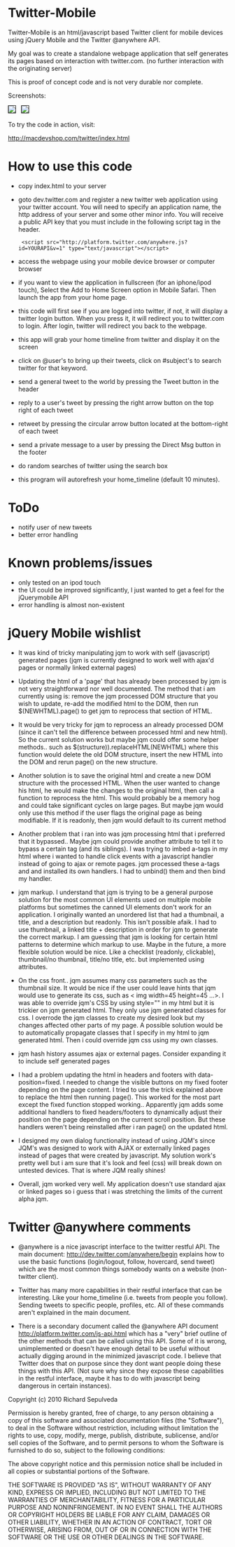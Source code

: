 Twitter-Mobile
==============
Twitter-Mobile is an html/javascript based Twitter client for mobile devices using jQuery Mobile and the Twitter @anywhere API.

My goal was to create a standalone webpage application that self generates its pages based on interaction with twitter.com. (no further interaction with the originating server)

This is proof of concept code and is not very durable nor complete.

Screenshots:

<img style="border: 1px solid black;" src="http://macdevshop.com/images/twitterHome.jpg" />&nbsp;&nbsp;&nbsp;<img style="border: 1px solid black;" src="http://macdevshop.com/images/twitterUser.jpg" /> 

To try the code in action, visit:

<a href="http://macdevshop.com/twitter/index.html">http://macdevshop.com/twitter/index.html</a>
  
How to use this code
==================

- copy index.html to your server
- goto dev.twitter.com and register a new twitter web application using your twitter account.
You will need to specify an application name, the http address of your server and some other minor info. You will receive a public API key that you must include in the following script tag in the header.

       <script src="http://platform.twitter.com/anywhere.js?id=YOURAPI&v=1" type="text/javascript"></script>

- access the webpage using your mobile device browser or computer browser
- if you want to view the application in fullscreen (for an iphone/ipod touch), Select the Add to Home Screen
option in Mobile Safari. Then launch the app from your home page.
- this code will first see if you are logged into twitter, if not, it will display a twitter login
button. When you press it, it will redirect you to twitter.com to login. After login, twitter will redirect
you back to the webpage.
- this app will grab your home timeline from twitter and display it on the screen
- click on @user's to bring up their tweets, click on #subject's to search twitter for that keyword.
- send a general tweet to the world by pressing the Tweet button in the header
- reply to a user's tweet by pressing the right arrow button on the top right of each tweet
- retweet by pressing the circular arrow button located at the bottom-right of each tweet
- send a private message to a user by pressing the Direct Msg button in the footer
- do random searches of twitter using the search box
- this program will autorefresh your home_timeline (default 10 minutes).

ToDo
===========
- notify user of new tweets
- better error handling

Known problems/issues
==================
- only tested on an ipod touch
- the UI could be improved significantly, I just wanted to get a feel for the jQuerymobile API
- error handling is almost non-existent

jQuery Mobile wishlist
==================
- It was kind of tricky manipulating jqm to work with self (javascript) generated pages (jqm is currently designed to work well with ajax'd pages or normally linked external pages)

- Updating the html of a 'page' that has already been processed by jqm is not very straightforward nor well documented. The method that i am currently using is: remove the jqm processed DOM structure that you wish to update, re-add the modified html to the DOM, then run $(NEWHTML).page() to get jqm to reprocess that section of HTML.

- It would be very tricky for jqm to reprocess an already processed DOM (since it can't tell the difference between processed html and new html). So the current solution works but maybe jqm could offer some helper methods.. such as $(structure)).replaceHTML(NEWHTML) where this function would delete the old DOM structure, insert the new HTML into the DOM and rerun page() on the new structure.

- Another solution is to save the original html and create a new DOM structure with the processed HTML. When the user wanted to change his html, he would make the changes to the original html, then call a function to reprocess the html. This would probably be a memory hog and could take significant cycles on large pages. But maybe jqm would only use this method if the user flags the original page as being modifiable. 
If it is readonly, then jqm would default to its current method

- Another problem that i ran into was jqm processing html that i preferred that it bypassed.. Maybe jqm could  provide another attribute to tell it to bypass a certain tag (and its siblings). I was trying to imbed a-tags in my html where i wanted to handle click events with a javascript handler instead of going to ajax or remote pages. jqm processed these a-tags and and installed its own handlers. 
I had to unbind() them and then bind my handler.

- jqm markup. I understand that jqm is trying to be a general purpose solution for the most common UI elements used on multiple mobile platforms but sometimes the canned UI elements don't work for an application. 
I originally wanted an unordered list that had a thumbnail, a title, and a description but readonly. This isn't possible afaik.
I had to use thumbnail, a linked title + description in order for jqm to generate the correct markup. I am guessing that jqm is looking for certain html patterns to determine which markup to use.
Maybe in the future, a more flexible solution would be nice. Like a checklist (readonly, clickable), thumbnail/no thumbnail, title/no title, etc. but implemented using attributes.

- On the css front.. jqm assumes many css parameters such as the thumbnail size. It would be nice if the user could leave hints that jqm would use to generate its css, such as < img width=45 height=45 ...>. 
I was able to override jqm's CSS by using style="" in my html but it is trickier on jqm generated html. They only use jqm generated classes for css. I overrode the jqm classes to create my desired look but my changes affected other parts of my page. A possible solution would be to automatically propagate classes that I specify in my html to jqm generated html. Then i could override jqm css using my own classes.

- jqm hash history assumes ajax or external pages. Consider expanding it to include self generated pages

- I had a problem updating the html in headers and footers with data-position=fixed. I needed to change the visible buttons on my fixed footer depending on the page content. I tried to use the trick explained above to replace the html then running page(). 
This worked for the most part except the fixed function stopped working.. Apparently jqm adds some additional handlers to fixed headers/footers to dynamically adjust their position on the page depending on the current scroll position. But these handlers weren't being reinstalled after i ran page() on the updated html.  

- I designed my own dialog functionality instead of using JQM's since JQM's was designed to work with AJAX or externally linked pages instead of pages that were created by javascript. My solution work's pretty well but i am sure that it's look and feel (css) will break down on untested devices. That is where JQM really shines!

- Overall, jqm worked very well. My application doesn't use standard ajax or linked pages so i guess that i was stretching the limits of the current alpha jqm.

Twitter @anywhere comments
====================

- @anywhere is a nice javascript interface to the twitter restful API. The main document: http://dev.twitter.com/anywhere/begin explains how to use the basic functions (login/logout, follow, hovercard, send tweet) which are the most common things somebody wants on a website (non-twitter client).

- Twitter has many more capabilities in their restful interface that can be interesting. Like your home_timeline (i.e. tweets from people you follow). Sending tweets to specific people, profiles, etc. All of these commands aren't explained in the main document. 

- There is a secondary document called the @anywhere API document http://platform.twitter.com/js-api.html which has a "very" brief outline of the other methods that can be called using this API. Some of it is wrong, unimplemented or doesn't have enough detail to be useful without actually digging around in the minimized javascript code. I believe that Twitter does that on purpose since they dont want people doing these things with this API. (Not sure why since they expose these capabilities in the restful interface, maybe it has to do with javascript being dangerous in certain instances).
  
Copyright (c) 2010 Richard Sepulveda 

Permission is hereby granted, free of charge, to any person obtaining
a copy of this software and associated documentation files (the
"Software"), to deal in the Software without restriction, including
without limitation the rights to use, copy, modify, merge, publish,
distribute, sublicense, and/or sell copies of the Software, and to
permit persons to whom the Software is furnished to do so, subject to
the following conditions:

The above copyright notice and this permission notice shall be
included in all copies or substantial portions of the Software.

THE SOFTWARE IS PROVIDED "AS IS", WITHOUT WARRANTY OF ANY KIND,
EXPRESS OR IMPLIED, INCLUDING BUT NOT LIMITED TO THE WARRANTIES OF
MERCHANTABILITY, FITNESS FOR A PARTICULAR PURPOSE AND
NONINFRINGEMENT. IN NO EVENT SHALL THE AUTHORS OR COPYRIGHT HOLDERS BE
LIABLE FOR ANY CLAIM, DAMAGES OR OTHER LIABILITY, WHETHER IN AN ACTION
OF CONTRACT, TORT OR OTHERWISE, ARISING FROM, OUT OF OR IN CONNECTION
WITH THE SOFTWARE OR THE USE OR OTHER DEALINGS IN THE SOFTWARE.
